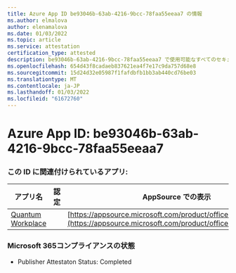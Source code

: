 ```yaml
---
title: Azure App ID be93046b-63ab-4216-9bcc-78faa55eeaa7 の情報
ms.author: elmalova
author: elenamalova
ms.date: 01/03/2022
ms.topic: article
ms.service: attestation
certification_type: attested
description: be93046b-63ab-4216-9bcc-78faa55eeaa7 で使用可能なすべてのセキュリティおよびコンプライアンス情報。
ms.openlocfilehash: 654d43f8cadaeb837621ea4f7e17c9da757d68e8
ms.sourcegitcommit: 15d24d32e05987f1fafdbfb1bb3ab440cd76be03
ms.translationtype: MT
ms.contentlocale: ja-JP
ms.lasthandoff: 01/03/2022
ms.locfileid: "61672760"
---
```

# <a name="azure-app-id-be93046b-63ab-4216-9bcc-78faa55eeaa7"></a>Azure App ID: be93046b-63ab-4216-9bcc-78faa55eeaa7


### <a name="apps-associated-with-this-id"></a>この ID に関連付けられているアプリ:
| **アプリ名** | **認定** | **AppSource での表示** |
|--------------|---------------|-----------------------|
| [Quantum Workplace](https://docs.microsoft.com/microsoft-365-app-certification/forward/WA104381747) |  | [https://appsource.microsoft.com/product/office/WA104381747](https://appsource.microsoft.com/product/office/WA104381747) |

### <a name="microsoft-365-app-compliance-status"></a>Microsoft 365コンプライアンスの状態
- Publisher Attestaton Status: Completed
